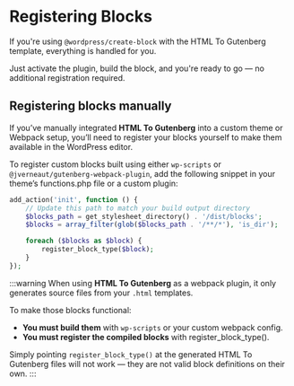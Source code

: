 # Registering Blocks

If you're using `@wordpress/create-block` with the HTML To Gutenberg template, everything is handled for you.

Just activate the plugin, build the block, and you're ready to go — no additional registration required.

## Registering blocks manually

If you’ve manually integrated **HTML To Gutenberg** into a custom theme or Webpack setup, you’ll need to register your blocks yourself to make them available in the WordPress editor.

To register custom blocks built using either `wp-scripts` or `@jverneaut/gutenberg-webpack-plugin`, add the following snippet in your theme’s functions.php file or a custom plugin:

```php title="functions.php"
add_action('init', function () {
    // Update this path to match your build output directory
    $blocks_path = get_stylesheet_directory() . '/dist/blocks';
    $blocks = array_filter(glob($blocks_path . '/**/*'), 'is_dir');

    foreach ($blocks as $block) {
        register_block_type($block);
    }
});
```

:::warning
When using **HTML To Gutenberg** as a webpack plugin, it only generates source files from your `.html` templates.

To make those blocks functional:

- **You must build them** with `wp-scripts` or your custom webpack config.
- **You must register the compiled blocks** with register_block_type().

Simply pointing `register_block_type()` at the generated HTML To Gutenberg files will not work — they are not valid block definitions on their own.
:::

